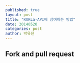 ```yaml
---
published: true
layout: post
title: "RORLa-API에 참여하는 방법"
date: 20140520
categories: post
author: 박유진
---
```


## Fork and pull request

